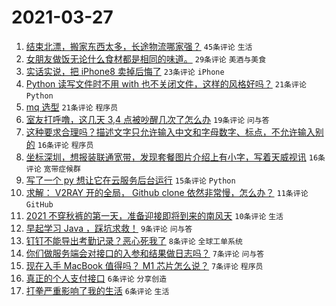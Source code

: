# 2021-03-27

1. [结束北漂，搬家东西太多，长途物流哪家强？](https://www.v2ex.com/t/765610) `45条评论` `生活`
1. [女朋友做饭无论什么食材都是相同的味道。](https://www.v2ex.com/t/765653) `29条评论` `美酒与美食`
1. [实话实说，把 iPhone8 卖掉后悔了](https://www.v2ex.com/t/765634) `23条评论` `iPhone`
1. [Python 读写文件时不用 with 也不关闭文件，这样的风格好吗？](https://www.v2ex.com/t/765647) `21条评论` `Python`
1. [mq 选型](https://www.v2ex.com/t/765626) `21条评论` `程序员`
1. [室友打呼噜，这几天 3,4 点被吵醒几次了怎么办](https://www.v2ex.com/t/765599) `19条评论` `问与答`
1. [这种要求合理吗？描述文字只允许输入中文和字母数字、标点，不允许输入别的](https://www.v2ex.com/t/765643) `16条评论` `程序员`
1. [坐标深圳，想报装联通宽带，发现套餐图片介绍上有小字，写着天威视讯](https://www.v2ex.com/t/765629) `16条评论` `宽带症候群`
1. [写了一个 py 想让它在云服务后台运行](https://www.v2ex.com/t/765656) `15条评论` `Python`
1. [求解： V2RAY 开的全局， Github clone 依然非常慢，怎么办？](https://www.v2ex.com/t/765594) `11条评论` `GitHub`
1. [2021 不穿秋裤的第一天，准备迎接即将到来的南风天](https://www.v2ex.com/t/765595) `10条评论` `生活`
1. [早起学习 Java ，踩坑求救！](https://www.v2ex.com/t/765609) `9条评论` `问与答`
1. [钉钉不能导出考勤记录？恶心死我了](https://www.v2ex.com/t/765644) `8条评论` `全球工单系统`
1. [你们做服务端会对接口的入参和结果做日志吗？](https://www.v2ex.com/t/765646) `7条评论` `问与答`
1. [现在入手 MacBook 值得吗？ M1 芯片怎么说？](https://www.v2ex.com/t/765598) `7条评论` `程序员`
1. [真正的个人支付接口](https://www.v2ex.com/t/765660) `6条评论` `分享创造`
1. [打拳严重影响了我的生活](https://www.v2ex.com/t/765620) `6条评论` `生活`
